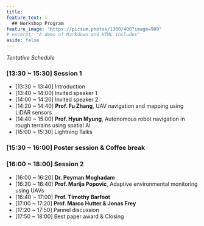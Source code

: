 ```yaml
---
title:
feature_text: | 
  ## Workshop Program
feature_image: "https://picsum.photos/1300/400?image=989"
# excerpt: "A demo of Markdown and HTML includes"
aside: false
---
```

*Tentative Schedule*
### [13:30 ~ 15:30] Session 1
- [13:30 ~ 13:40] Introduction
- [13:40 ~ 14:00] Invited speaker 1
- [14:00 ~ 14:20] Invited speaker 2
- [14:20 ~ 14:40] **Prof. Fu Zhang**, UAV navigation and mapping using LiDAR sensors
- [14:40 ~ 15:00] **Prof. Hyun Myung**, Autonomous robot navigation in rough terrains using spatial AI
- [15:00 ~ 15:30] Lightning Talks

### [15:30 ~ 16:00] Poster session & Coffee break

### [16:00 ~ 18:00] Session 2
- [16:00 ~ 16:20] **Dr. Peyman Moghadam**
- [16:20 ~ 16:40] **Prof. Marija Popovic**, Adaptive environmental monitoring using UAVs
- [16:40 ~ 17:00] **Prof. Timothy Barfoot**
- [17:00 ~ 17:20] **Prof. Marco Hutter & Jonas Frey**
- [17:20 ~ 17:50] Pannel discussion
- [17:50 ~ 18:00] Best paper award & Closing